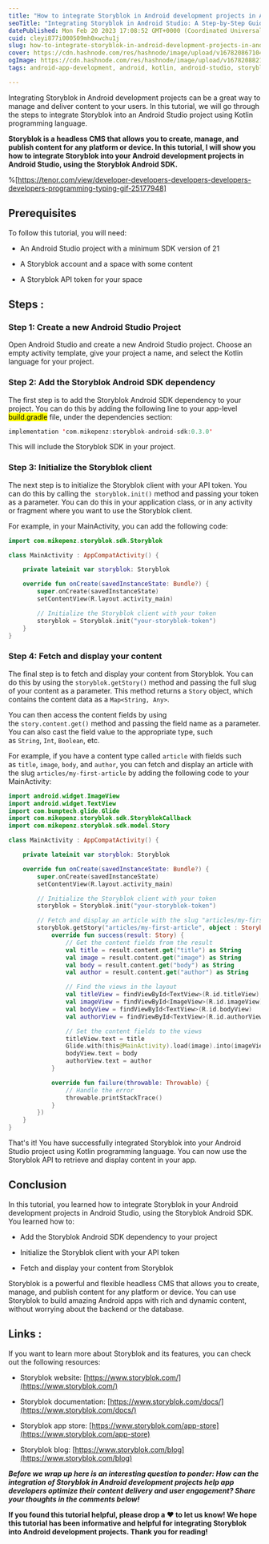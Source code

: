 ```yaml
---
title: "How to integrate Storyblok in Android development projects in Android Studio"
seoTitle: "Integrating Storyblok in Android Studio: A Step-by-Step Guide"
datePublished: Mon Feb 20 2023 17:08:52 GMT+0000 (Coordinated Universal Time)
cuid: cleyi877i000509mh0xwchu1j
slug: how-to-integrate-storyblok-in-android-development-projects-in-android-studio
cover: https://cdn.hashnode.com/res/hashnode/image/upload/v1678208671041/0d953a3b-a889-4d4f-accc-c406f4690c03.png
ogImage: https://cdn.hashnode.com/res/hashnode/image/upload/v1678208821365/ea1eb3cf-2096-4edf-ad61-541485da4b71.png
tags: android-app-development, android, kotlin, android-studio, storyblok

---
```


Integrating Storyblok in Android development projects can be a great way to manage and deliver content to your users. In this tutorial, we will go through the steps to integrate Storyblok into an Android Studio project using Kotlin programming language.

**Storyblok is a headless CMS that allows you to create, manage, and publish content for any platform or device. In this tutorial, I will show you how to integrate Storyblok into your Android development projects in Android Studio, using the Storyblok Android SDK.**

%[https://tenor.com/view/developer-developers-developers-developers-developers-programming-typing-gif-25177948] 

## Prerequisites

To follow this tutorial, you will need:

* An Android Studio project with a minimum SDK version of 21
    
* A Storyblok account and a space with some content
    
* A Storyblok API token for your space
    

## Steps :

### **Step 1: Create a new Android Studio Project**

Open Android Studio and create a new Android Studio project. Choose an empty activity template, give your project a name, and select the Kotlin language for your project.

### **Step 2: Add the Storyblok Android SDK dependency**

The first step is to add the Storyblok Android SDK dependency to your project. You can do this by adding the following line to your app-level <mark>build.gradle</mark> file, under the dependencies section:

```kotlin
implementation 'com.mikepenz:storyblok-android-sdk:0.3.0'
```

This will include the Storyblok SDK in your project.

### **Step 3: Initialize the Storyblok client**

The next step is to initialize the Storyblok client with your API token. You can do this by calling the  `storyblok.init()` method and passing your token as a parameter. You can do this in your application class, or in any activity or fragment where you want to use the Storyblok client.

For example, in your MainActivity, you can add the following code:

```kotlin
import com.mikepenz.storyblok.sdk.Storyblok

class MainActivity : AppCompatActivity() {

    private lateinit var storyblok: Storyblok

    override fun onCreate(savedInstanceState: Bundle?) {
        super.onCreate(savedInstanceState)
        setContentView(R.layout.activity_main)

        // Initialize the Storyblok client with your token
        storyblok = Storyblok.init("your-storyblok-token")
    }
}
```

### **Step 4: Fetch and display your content**

The final step is to fetch and display your content from Storyblok. You can do this by using the `storyblok.getStory()` method and passing the full slug of your content as a parameter. This method returns a `Story` object, which contains the content data as a `Map<String, Any>`.

You can then access the content fields by using the `story.content.get()` method and passing the field name as a parameter. You can also cast the field value to the appropriate type, such as `String`, `Int`, `Boolean`, etc.

For example, if you have a content type called `article` with fields such as `title`, `image`, `body`, and `author`, you can fetch and display an article with the slug `articles/my-first-article` by adding the following code to your MainActivity:

```kotlin
import android.widget.ImageView
import android.widget.TextView
import com.bumptech.glide.Glide
import com.mikepenz.storyblok.sdk.StoryblokCallback
import com.mikepenz.storyblok.sdk.model.Story

class MainActivity : AppCompatActivity() {

    private lateinit var storyblok: Storyblok

    override fun onCreate(savedInstanceState: Bundle?) {
        super.onCreate(savedInstanceState)
        setContentView(R.layout.activity_main)

        // Initialize the Storyblok client with your token
        storyblok = Storyblok.init("your-storyblok-token")

        // Fetch and display an article with the slug "articles/my-first-article"
        storyblok.getStory("articles/my-first-article", object : StoryblokCallback<Story> {
            override fun success(result: Story) {
                // Get the content fields from the result
                val title = result.content.get("title") as String
                val image = result.content.get("image") as String
                val body = result.content.get("body") as String
                val author = result.content.get("author") as String

                // Find the views in the layout
                val titleView = findViewById<TextView>(R.id.titleView)
                val imageView = findViewById<ImageView>(R.id.imageView)
                val bodyView = findViewById<TextView>(R.id.bodyView)
                val authorView = findViewById<TextView>(R.id.authorView)

                // Set the content fields to the views
                titleView.text = title
                Glide.with(this@MainActivity).load(image).into(imageView)
                bodyView.text = body
                authorView.text = author
            }

            override fun failure(throwable: Throwable) {
                // Handle the error
                throwable.printStackTrace()
            }
        })
    }
}
```

That's it! You have successfully integrated Storyblok into your Android Studio project using Kotlin programming language. You can now use the Storyblok API to retrieve and display content in your app.

## Conclusion

In this tutorial, you learned how to integrate Storyblok in your Android development projects in Android Studio, using the Storyblok Android SDK. You learned how to:

* Add the Storyblok Android SDK dependency to your project
    
* Initialize the Storyblok client with your API token
    
* Fetch and display your content from Storyblok
    

Storyblok is a powerful and flexible headless CMS that allows you to create, manage, and publish content for any platform or device. You can use Storyblok to build amazing Android apps with rich and dynamic content, without worrying about the backend or the database.

## Links :

If you want to learn more about Storyblok and its features, you can check out the following resources:

* Storyblok website: [https://www.storyblok.com/](https://www.storyblok.com/)
    
* Storyblok documentation: [https://www.storyblok.com/docs/](https://www.storyblok.com/docs/)
    
* Storyblok app store: [https://www.storyblok.com/app-store](https://www.storyblok.com/app-store)
    
* Storyblok blog: [https://www.storyblok.com/blog](https://www.storyblok.com/blog)
    

***Before we wrap up here is an interesting question to ponder: How can the integration of Storyblok in Android development projects help app developers optimize their content delivery and user engagement? Share your thoughts in the comments below!***

**If you found this tutorial helpful, please drop a ❤️ to let us know! We hope this tutorial has been informative and helpful for integrating Storyblok into Android development projects. Thank you for reading!**